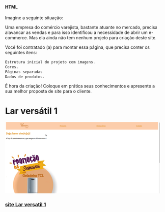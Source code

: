 #### HTML

Imagine a seguinte situação:

Uma empresa do comércio varejista, bastante atuante no mercado, precisa alavancar as vendas e para isso identificou a necessidade de abrir um e-commerce. Mas ela ainda não tem nenhum projeto para criação deste site.

Você foi contratado (a) para montar essa página, que precisa conter os seguintes itens:

    Estrutura inicial do projeto com imagens.
    Cores.
    Páginas separadas
    Dados de produtos.

É hora da criação! Coloque em prática seus conhecimentos e apresente a sua melhor proposta de site para o cliente.




# Lar versátil 1

![gifinterativo](https://github.com/lrolivera/Projeto-Lar-versatil/blob/master/Larversatil-1/larversatil1.gif)

<h3> <a href="https://larversatil-projeto.netlify.app/index.html"> site Lar versatil 1 </a>
</h3>


